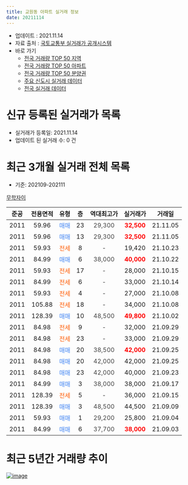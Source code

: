 ```yaml
---
title: 교원동 아파트 실거래 정보
date: 20211114
---
```


* 업데이트 : 2021.11.14
* 자료 출처 : [국토교통부 실거래가 공개시스템](http://rt.molit.go.kr)
* 바로 가기
    * [전국 거래량 TOP 50 지역](https://apt-info.github.io/apt-trade-info/tr)
    * [전국 거래량 TOP 50 아파트](https://apt-info.github.io/apt-trade-info/ta)
    * [전국 거래량 TOP 50 분양권](https://apt-info.github.io/apt-trade-info/tb)
    * [주요 신도시 실거래 데이터](https://apt-info.github.io/apt-trade-info/newtown)
    * [전국 실거래 데이터](https://apt-info.github.io/apt-trade-info/all)



<script async src="https://pagead2.googlesyndication.com/pagead/js/adsbygoogle.js"></script>
<!-- 기본광고 -->
<ins class="adsbygoogle"
     style="display:block"
     data-ad-client="ca-pub-1142216861245946"
     data-ad-slot="4805727019"
     data-ad-format="auto"
     data-full-width-responsive="true"></ins>
<script>
     (adsbygoogle = window.adsbygoogle || []).push({});
</script>


# 신규 등록된 실거래가 목록

* 실거래가 등록일: 2021.11.14
* 업데이트 된 실거래 수: 0 건




<script async src="https://pagead2.googlesyndication.com/pagead/js/adsbygoogle.js"></script>
<!-- 기본광고 -->
<ins class="adsbygoogle"
     style="display:block"
     data-ad-client="ca-pub-1142216861245946"
     data-ad-slot="4805727019"
     data-ad-format="auto"
     data-full-width-responsive="true"></ins>
<script>
     (adsbygoogle = window.adsbygoogle || []).push({});
</script>


# 최근 3개월 실거래 전체 목록
* 기준: 202109-202111


[무학자이](https://search.naver.com/search.naver?query=%EB%AC%B4%ED%95%99%EC%9E%90%EC%9D%B4)

|준공|전용면적|유형|층|역대최고가|실거래가|거래일|
|:---:|:---:|:---:|:---:|:---:|:---:|:---:|
|2011|59.96|<span style="color:#4285F3">매매</span>|23|<span style="color:#444444">29,300</span>|<b><span style="color:#FF0000">32,500</span></b>|21.11.05|
|2011|59.96|<span style="color:#4285F3">매매</span>|13|<span style="color:#444444">29,300</span>|<b><span style="color:#FF0000">32,500</span></b>|21.11.05|
|2011|59.93|<span style="color:#FF5A00">전세</span>|8|<span style="color:#444444">-</span>|19,420|21.10.23|
|2011|84.99|<span style="color:#4285F3">매매</span>|6|<span style="color:#444444">38,000</span>|<b><span style="color:#FF0000">40,000</span></b>|21.10.22|
|2011|59.93|<span style="color:#FF5A00">전세</span>|17|<span style="color:#444444">-</span>|28,000|21.10.15|
|2011|84.99|<span style="color:#FF5A00">전세</span>|6|<span style="color:#444444">-</span>|33,000|21.10.14|
|2011|59.93|<span style="color:#FF5A00">전세</span>|4|<span style="color:#444444">-</span>|27,000|21.10.08|
|2011|105.88|<span style="color:#FF5A00">전세</span>|18|<span style="color:#444444">-</span>|34,000|21.10.08|
|2011|128.39|<span style="color:#4285F3">매매</span>|10|<span style="color:#444444">48,500</span>|<b><span style="color:#FF0000">49,800</span></b>|21.10.02|
|2011|84.98|<span style="color:#FF5A00">전세</span>|9|<span style="color:#444444">-</span>|32,000|21.09.29|
|2011|84.98|<span style="color:#FF5A00">전세</span>|23|<span style="color:#444444">-</span>|33,000|21.09.29|
|2011|84.98|<span style="color:#4285F3">매매</span>|20|<span style="color:#444444">38,500</span>|<b><span style="color:#FF0000">42,000</span></b>|21.09.25|
|2011|84.98|<span style="color:#4285F3">매매</span>|20|<span style="color:#444444">42,000</span>|42,000|21.09.25|
|2011|84.98|<span style="color:#4285F3">매매</span>|23|<span style="color:#444444">42,000</span>|40,000|21.09.23|
|2011|84.99|<span style="color:#4285F3">매매</span>|3|<span style="color:#444444">38,000</span>|38,000|21.09.17|
|2011|128.39|<span style="color:#FF5A00">전세</span>|5|<span style="color:#444444">-</span>|36,000|21.09.15|
|2011|128.39|<span style="color:#4285F3">매매</span>|3|<span style="color:#444444">48,500</span>|44,500|21.09.09|
|2011|59.93|<span style="color:#4285F3">매매</span>|1|<span style="color:#444444">29,200</span>|25,800|21.09.04|
|2011|84.99|<span style="color:#4285F3">매매</span>|6|<span style="color:#444444">37,700</span>|<b><span style="color:#FF0000">38,000</span></b>|21.09.03|



<script async src="https://pagead2.googlesyndication.com/pagead/js/adsbygoogle.js"></script>
<!-- 기본광고 -->
<ins class="adsbygoogle"
     style="display:block"
     data-ad-client="ca-pub-1142216861245946"
     data-ad-slot="4805727019"
     data-ad-format="auto"
     data-full-width-responsive="true"></ins>
<script>
     (adsbygoogle = window.adsbygoogle || []).push({});
</script>


# 최근 5년간 거래량 추이


<div style="width:100%;">
    <canvas id="deal_progress" height="200"></canvas>
</div>

<script>
new Chart(document.getElementById("deal_progress"), {
    type: 'line',
    data: {
        labels: ['16.01','16.02','16.03','16.04','16.05','16.06','16.07','16.08','16.09','16.10','16.11','16.12','17.01','17.02','17.03','17.04','17.05','17.06','17.07','17.08','17.09','17.10','17.11','17.12','18.01','18.02','18.03','18.04','18.05','18.06','18.07','18.08','18.09','18.10','18.12','19.03','19.04','19.05','19.06','19.07','19.08','19.09','19.10','19.11','19.12','20.01','20.02','20.03','20.05','20.06','20.07','20.08','20.09','20.10','20.11','20.12','21.01','21.02','21.03','21.04','21.05','21.06','21.07','21.08','21.09','21.10','21.11'],
        datasets: [{
            label: '매매/분양권',
            data: [1,3,2,3,4,3,2,4,10,5,5,2,1,1,3,2,1,1,2,2,4,1,2,0,2,3,1,1,3,1,0,0,1,1,1,2,2,4,1,2,3,1,4,9,3,2,4,1,5,5,7,11,3,7,13,13,3,3,1,13,7,4,14,11,7,2,2],
            borderColor: "rgba(66, 133, 243, 1)",
            backgroundColor: "rgba(66, 133, 243, 0.05)",
            borderWidth: 1,
            pointRadius: 0,
            fill: false,
            lineTension: 0
        },{
            label: '전/월세',
            data: [2,0,1,1,3,2,5,0,3,0,3,2,1,2,1,2,2,1,3,0,2,0,4,1,2,1,3,0,1,1,6,1,0,2,1,0,1,1,2,1,0,1,2,2,4,2,6,1,1,3,6,1,3,3,2,3,1,3,1,1,6,5,6,8,3,5,0],
            borderColor: "rgba(255, 90, 0, 1)",
            backgroundColor: "rgba(255, 90, 0, 0.05)",
            borderWidth: 1,
            pointRadius: 0,
            fill: false,
            lineTension: 0
        },{
            label: '합계',
            data: [3,3,3,4,7,5,7,4,13,5,8,4,2,3,4,4,3,2,5,2,6,1,6,1,4,4,4,1,4,2,6,1,1,3,2,2,3,5,3,3,3,2,6,11,7,4,10,2,6,8,13,12,6,10,15,16,4,6,2,14,13,9,20,19,10,7,2],
            borderColor: "rgba(0, 0, 0, 1)",
            backgroundColor: "rgba(0, 0, 0, 0.03)",
            borderWidth: 0.1,
            pointRadius: 0,
            fill: true,
            lineTension: 0
        }
        ]
    },
    options: {
        responsive: true,
        title: {
            display: false
        },
        tooltips: {
            mode: 'index',
            intersect: false
        },
        hover: {
            mode: 'nearest',
            intersect: true
        },
        scales: {
            xAxes: [{
                display: true,
                scaleLabel: {
                    display: true,
                    labelString: '년/월'
                }
            }],
            yAxes: [{
                display: true,
                ticks: {
                    suggestedMin: 0,
                },
                scaleLabel: {
                    display: true,
                    labelString: '실거래 수'
                }
            }]
        }
    }
});

</script>


[![image](https://apt-info.github.io/images/2020-01-03-apt-trade-info/1024x500.png)](https://play.google.com/store/apps/details?id=com.aptinfo.apttradeinfo)

